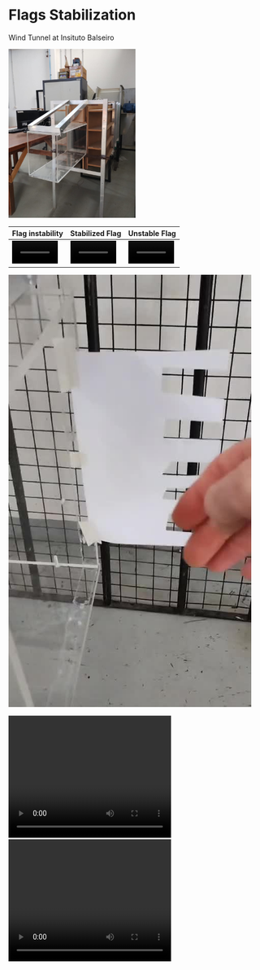 #  Flags Stabilization 

Wind Tunnel at Insituto Balseiro 

<img src="/figures/tunel_balseiro.jpeg" alt="tunel_balseiro" width="250"/>

| Flag instability | Stabilized Flag | Unstable Flag |
|------------------|-----------------|---------------|
|<video src='https://github.com/juandadamo/2024_flags/blob/6e0f3a8fa469588a86d47771ebe1f73b0f1c50c4/figures/video_flag_unstable.mp4' width=90/> |<video src='https://github.com/juandadamo/2024_flags/blob/933682549b5c110ba7b94ed3c7e648f61acaa299/figures/video_flag_stable.mp4' width=90/>|<video src='https://github.com/juandadamo/2024_flags/blob/933682549b5c110ba7b94ed3c7e648f61acaa299/figures/video_flag_unstable2.mp4' width=90/> |

[![Watch the video](https://raw.githubusercontent.com/juandadamo/2024_flags/main/figures/video_flag_stable.jpg)](https://raw.githubusercontent.com/juandadamo/2024_flags/main/figures/video_flag_stable.mp4)

<video width="320" height="240" controls>
  <source src="figures/video_flag_stable.mp4" type="video/mp4">
</video>


<video width="320" height="240" controls>
  <source src="figures/video_flag_stable.mov" type="video/mov">
</video>







